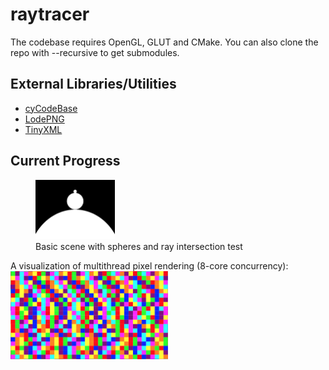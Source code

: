 # raytracer

The codebase requires OpenGL, GLUT and CMake.
You can also clone the repo with --recursive to get submodules.

## External Libraries/Utilities
- [cyCodeBase](https://github.com/cemyuksel/cyCodeBase/tree/5b909ced22ea2d106e8d4ecc6a1ab90ab29b7c8c)
- [LodePNG](https://github.com/lvandeve/lodepng/tree/3d639635bb1b00ef21d11ce478373991c3eca1d5)
- [TinyXML](https://github.com/leethomason/tinyxml2/tree/ff61650517cc32d524689366f977716e73d4f924)


## Current Progress


<figure>
  <img src="./img/SphereRayBasic.png" width=30% height=30%>
  <figcaption>Basic scene with spheres and ray intersection test</figcaption>
</figure>


A visualization of multithread pixel rendering (8-core concurrency):
<img src="./img/multithreadVis.png" width=50% height=50%>
